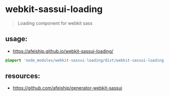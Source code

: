 # webkit-sassui-loading
> Loading component for webkit sass

## usage:
+ https://afeiship.github.io/webkit-sassui-loading/

```scss
@import 'node_modules/webkit-sassui-loading/dist/webkit-sassui-loading.scss';
```


## resources:
+ https://github.com/afeiship/generator-webkit-sassui
